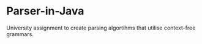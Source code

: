 # Parser-in-Java
University assignment to create parsing algortihms that utilise context-free grammars.
